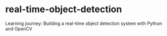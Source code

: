 # real-time-object-detection
Learning journey: Building a real-time object detection system with Python and OpenCV
